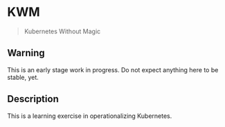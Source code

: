 # KWM
> Kubernetes Without Magic

## Warning
This is an early stage work in progress. Do not expect anything here to be
stable, yet.

## Description
This is a learning exercise in operationalizing Kubernetes.
<!--
The goal of this project is to provide a single-file bootstrap script for
configuring a production-ready high availability Kubernetes cluster that can
be used in any hosting environment. It also aims to document the process so
thoroughly that anyone could understand it.

## TODO
1. Front the whole thing with [Traefik].
2. Finish writing docs.

## Setup
1. Clone this repository.
2. Install `kubectl` and `jq`.
3. Create a `settings` file (read `settings.example` for guidance).
4. Run ./compile

## Instructions
KWM can be run in stages so a first-time operator can understand each of
the components and what capabilities it provides.

Before starting, pull in the settings you specified during setup:
```shell
source settings
```

You can now reference any property in your settings file by name. Try this:
```shell
echo $SSH_USER
```

## Public Key Infrastructure
> One line that explains what PKI is for in the context of Kubernetes.

**Build your PKI:**
```shell
./kwm pki
```

TODO: Show commands to validate the output, explaining each item and why it is
required.

### Additional Reading
- TBD
- TBD

## Distributed Key Value Store (etcd)
> One line that explains what etcd is for in the context of Kubernetes.

**Build your etcd cluster:**
```shell
./kwm etcd
```

**Check to see if the cluster bootstrapped successfully:**
```shell
ETCD_HOST=$(echo $ETCD_SSH_IPS | cut -d ',' -f 1)
ssh $SSH_USER@$ETCD_HOST ETCDCTL_API=3 etcdctl member list
```
⤹
```
86edf96310cdff73, started, etcd-1, https://10.100.1.10:2380, https://10.100.1.10:2379
9e42d7788564f684, started, etcd-2, https://10.100.2.10:2380, https://10.100.2.10:2379
c7506878d20491a2, started, etcd-0, https://10.100.0.10:2380, https://10.100.0.10:2379
```

**Confirm you can store data (set the key `test` to the value `hello`):**
```shell
ETCD_HOST=$(echo $ETCD_SSH_IPS | cut -d ',' -f 1)
ssh $SSH_USER@$ETCD_HOST ETCDCTL_API=3 etcdctl put test hello
```
⤹
```
OK
```

**Get the value of the key you just set from the same etcd host:**
```shell
ETCD_HOST=$(echo $ETCD_SSH_IPS | cut -d ',' -f 1)
ssh $SSH_USER@$ETCD_HOST ETCDCTL_API=3 etcdctl get test
```
⤹
```
test
hello
```

**Get the value of the key you just set from a different etcd host:**
```shell
ETCD_HOST=$(echo $ETCD_SSH_IPS | cut -d ',' -f 2)
ssh $SSH_USER@$ETCD_HOST ETCDCTL_API=3 etcdctl get test
```
⤹
```
test
hello
```

### Additional Reading
- TBD
- TBD

## Kubernetes Control Plane
> One line that explains what the Kubernetes Control Plane is for.

**Build your control plane:**
```shell
./kwm control-plane
```

**Check control plane components to ensure they are running:**
```shell
kubectl get componentstatuses
```
⤹
```
NAME                 STATUS    MESSAGE              ERROR
scheduler            Healthy   ok
controller-manager   Healthy   ok
etcd-0               Healthy   {"health": "true"}
etcd-1               Healthy   {"health": "true"}
etcd-2               Healthy   {"health": "true"}
```

### Additional Reading
- TBD
- TBD

## Kubernetes Worker Nodes
> One line that explains what Nodes are for.

**Build your nodes:**
```shell
./kwm node
```

**Confirm your Nodes are registered and ready to run Pods:**
```shell
kubectl get nodes
```
⤹
```
NAME     STATUS    ROLES     AGE       VERSION
node-0   Ready     <none>    1h        v1.8.4
node-1   Ready     <none>    1h        v1.8.4
node-2   Ready     <none>    1h        v1.8.4
```

**Run your first Pod and shell into it:**
```shell
kubectl run -it --rm --restart=Never test --image=busybox -- sh
```
⤹
```
If you don't see a command prompt, try pressing enter.
/ # ls
bin   dev   etc   home  proc  root  sys   tmp   usr   var
/ # exit
```

### Additional Reading
- TBD
- TBD

## Kubernetes Networking
> One line that explains networking in the context of Kubernetes (ahahaha).

**Start busybox on specific Node:**
```shell
NODE_NAME=$(echo $NODE_NAMES | cut -d ',' -f 1)
kubectl run networktest \
  --image=busybox \
  --overrides="{\"apiVersion\":\"extensions/v1beta1\",\"spec\":{\"template\":{\"spec\":{\"nodeSelector\":{\"kubernetes.io/hostname\":\"${NODE_NAME}\"}}}}}" \
  --command -- sleep 36000
```

**Confirm Pod is running on network testing Node:**
```shell
kubectl get pods -o wide
```
⤹
```
NAME                           READY     STATUS    RESTARTS   AGE       IP           NODE
networktest-56fc4fb64c-skxqx   1/1       Running   0          4s        10.244.0.5   node-0
```

**Confirm Node-to-Pod communication:**
```shell
NODE_SSH_IP=$(echo $NODE_SSH_IPS | cut -d ',' -f 1)
POD_NAME=$(kubectl get pods -l run=networktest -o jsonpath="{.items[0].metadata.name}")
POD_IP=$(kubectl get pod $POD_NAME -o jsonpath="{.status.podIP}")
ssh $SSH_USER@$NODE_SSH_IP ping $POD_IP
```
⤹
```
PING 10.244.0.5 (10.244.0.5) 56(84) bytes of data.
64 bytes from 10.244.0.5: icmp_seq=1 ttl=64 time=0.040 ms
64 bytes from 10.244.0.5: icmp_seq=2 ttl=64 time=0.040 ms
64 bytes from 10.244.0.5: icmp_seq=3 ttl=64 time=0.050 ms
```

**Confirm Pod-to-Node communication:**
```shell
POD_NAME=$(kubectl get pods -l run=networktest -o jsonpath="{.items[0].metadata.name}")
POD_HOST_IP=$(kubectl get pod $POD_NAME -o jsonpath="{.status.hostIP}")
kubectl exec $POD_NAME -- ping $POD_HOST_IP
```
⤹
```
PING 10.100.0.128 (10.100.0.128): 56 data bytes
64 bytes from 10.100.0.128: seq=0 ttl=64 time=0.074 ms
64 bytes from 10.100.0.128: seq=1 ttl=64 time=0.088 ms
64 bytes from 10.100.0.128: seq=2 ttl=64 time=0.117 ms
```

**Confirm Pod-to-Pod communication:**
```shell
POD_IP=$(kubectl get pod $POD_NAME -o jsonpath="{.status.podIP}")
kubectl run -it --rm --restart=Never pod-to-pod-networking --image=busybox env "POD_IP=$POD_IP" sh
```
⤹
```
If you don't see a command prompt, try pressing enter.
/ #
```

**List network interfaces inside Pod, from Node:**
```shell
POD_NAME=$(kubectl get pods -l run=networktest -o jsonpath="{.items[0].metadata.name}")
CONTAINER_ID=$(kubectl get pod $POD_NAME -o jsonpath='{.status.containerStatuses[0].containerID}' | awk -F/ '{print $3}')
CONTAINER_PID=$(echo $(ssh $SSH_USER@$NODE_SSH_IP sudo runc list | grep $CONTAINER_ID) | awk '{print $2}')
ssh $SSH_USER@$NODE_SSH_IP sudo nsenter -t $CONTAINER_PID -n ip addr
```
⤹
```
1: lo: <LOOPBACK,UP,LOWER_UP> mtu 65536 qdisc noqueue state UNKNOWN group default qlen 1
    link/loopback 00:00:00:00:00:00 brd 00:00:00:00:00:00
    inet 127.0.0.1/8 scope host lo
       valid_lft forever preferred_lft forever
    inet6 ::1/128 scope host
       valid_lft forever preferred_lft forever
3: eth0@if8: <BROADCAST,MULTICAST,UP,LOWER_UP> mtu 1500 qdisc noqueue state UP group default
    link/ether 0a:58:0a:f4:00:05 brd ff:ff:ff:ff:ff:ff link-netnsid 0
    inet 10.244.0.5/16 scope global eth0
       valid_lft forever preferred_lft forever
    inet6 fe80::64ac:5eff:fed2:e4a1/64 scope link
       valid_lft forever preferred_lft forever
```

**Additional Reading**
- TBD
- TBD

## Kubernetes DNS
> One line that explains DNS in the context of Kubernetes.

**Build in support for DNS:**
```
./kwm dns
```

**Additional Reading**
- TBD
- TBD

### Acknowledgements
It was quite a challenge learning how to do this. Here are some resources I used
along the way:

* [Kubernetes Documentation]
* [Kubernetes the Hard Way]
* [Deploying Kubernetes from Scratch]
* [Kube-Linode]
* [Linux Networking Explained]

[Bootkube]: https://github.com/kubernetes-incubator/bootkube
[Traefik]: https://github.com/containous/traefik
[Kubernetes Documentation]: https://kubernetes.io/docs/home/
[Kubernetes the Hard Way]: https://github.com/kelseyhightower/kubernetes-the-hard-way
[Deploying Kubernetes from Scratch]: https://nixaid.com/deploying-kubernetes-cluster-from-scratch/
[Kube-Linode]: https://github.com/kahkhang/kube-linode
[Linux Networking Explained]: http://events.linuxfoundation.org/sites/events/files/slides/2016%20-%20Linux%20Networking%20explained_0.pdf
-->
